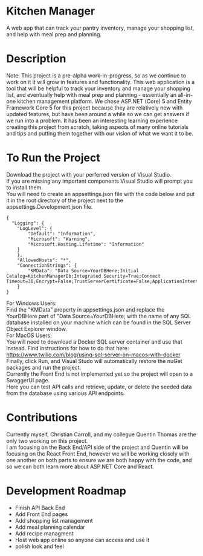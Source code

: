 # Kitchen Manager
A web app that can track your pantry inventory, manage your shopping list, and help with meal prep and planning.

# Description
Note: This project is a pre-alpha work-in-progress, so as we continue to work on it it will grow in features and functionality.
This web application is a tool that will be helpful to track your inventory and manage your shopping list, and eventually help with meal prep and planning - essentially an all-in-one kitchen management platform.
We chose ASP.NET (Core) 5 and Entity Framework Core 5 for this project because they are relatively new with updated features, but have been around a while so we can get answers if we run into a problem.
It has been an interesting learning experience creating this project from scratch, taking aspects of many online tutorials and tips and putting them together with our vision of what we want it to be.

# To Run the Project
Download the project with your perferred version of Visual Studio.  
If you are missing any important components Visual Studio will prompt you to install them.  
You will need to create an appsettings.json file with the code below and put it in the root directory of the project next to the appsettings.Development.json file.  
```
{
  "Logging": {
    "LogLevel": {
        "Default": "Information",
        "Microsoft": "Warning",
        "Microsoft.Hosting.Lifetime": "Information"
    }
    },
    "AllowedHosts": "*",
    "ConnectionStrings": {
        "KMData": "Data Source=YourDBHere;Initial Catalog=KitchenManagerDb;Integrated Security=True;Connect Timeout=30;Encrypt=False;TrustServerCertificate=False;ApplicationIntent=ReadWrite;MultiSubnetFailover=False"
    }
}
```
For Windows Users:  
Find the "KMData" property in appsettings.json and replace the YourDBHere part of "Data Source=YourDBHere; with the name of any SQL database installed on your machine which can be found in the SQL Server Object Explorer window.  
For MacOS Users:  
You will need to download a Docker SQL server container and use that instead. Find instructions for how to do that here: https://www.twilio.com/blog/using-sql-server-on-macos-with-docker  
Finally, click Run, and Visual Studo will automatically restore the nuGet packages and run the project.  
Currently the Front End is not implemented yet so the project will open to a SwaggerUI page.  
Here you can test API calls and retrieve, update, or delete the seeded data from the database using various API endpoints.  

# Contributions
Currently myself, Christian Carroll, and my collegue Quentin Thomas are the only two working on this project.  
I am focusing on the Back End/API side of the project and Quentin will be focusing on the React Front End, however we will be working closely with one another on both parts to ensure we are both happy with the code, and so we can both learn more about ASP.NET Core and React.

# Development Roadmap
- Finish API Back End
- Add Front End pages
- Add shopping list management
- Add meal planning calendar
- Add recipe managment
- Host web app online so anyone can access and use it
- polish look and feel
